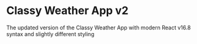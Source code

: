 # Classy Weather App v2

The updated version of the Classy Weather App with modern React v16.8 syntax and slightly different styling
